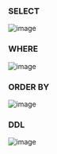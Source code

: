### SELECT

![image](https://github.com/timattt/Tmp/assets/25401699/9f1fe272-cff4-4fe2-a8d9-cd5e050d8a4f)

### WHERE

![image](https://github.com/timattt/Tmp/assets/25401699/de7205ce-6c43-4914-a552-3abb20fba0d9)

### ORDER BY

![image](https://github.com/timattt/Tmp/assets/25401699/ae8b2050-7de9-46f4-b84c-b3ac381fe38e)

### DDL

![image](https://github.com/timattt/Tmp/assets/25401699/64c0ee84-80bc-4466-b58e-245b83ebf585)
